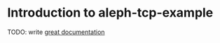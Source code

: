 # Introduction to aleph-tcp-example

TODO: write [great documentation](http://jacobian.org/writing/what-to-write/)
